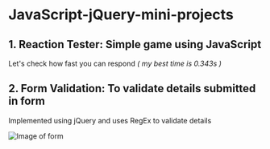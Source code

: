 # JavaScript-jQuery-mini-projects

## 1. Reaction Tester: Simple game using JavaScript
   Let's check how fast you can respond *( my best time is 0.343s )*
   
   
## 2. Form Validation: To validate details submitted in form
   Implemented using jQuery and uses RegEx to validate details
   
   ![Image of form](https://github.com/allencarvallo/JavaScript-jQuery-mini-projects/blob/master/Images/Form%20image.png)
